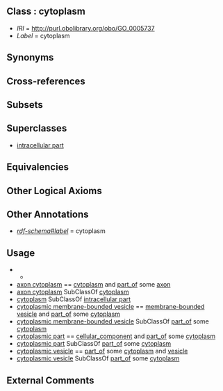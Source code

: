
## Class : cytoplasm

 * *IRI* = http://purl.obolibrary.org/obo/GO_0005737
 * *Label* = cytoplasm

## Synonyms


## Cross-references


## Subsets


## Superclasses

 * [intracellular part](../../GO/24/GO_0044424.md)

## Equivalencies


## Other Logical Axioms


## Other Annotations

 * *[rdf-schema#label](../../el/rdf-schema#label.md)* = cytoplasm

## Usage

 * -
 * [axon cytoplasm](../../GO/15/GO_1904115.md) == [cytoplasm](../../GO/37/GO_0005737.md) and [part_of](../../BFO/50/BFO_0000050.md) some [axon](../../GO/24/GO_0030424.md)
 * [axon cytoplasm](../../GO/15/GO_1904115.md) SubClassOf [cytoplasm](../../GO/37/GO_0005737.md)
 * [cytoplasm](../../GO/37/GO_0005737.md) SubClassOf [intracellular part](../../GO/24/GO_0044424.md)
 * [cytoplasmic membrane-bounded vesicle](../../GO/23/GO_0016023.md) == [membrane-bounded vesicle](../../GO/88/GO_0031988.md) and [part_of](../../BFO/50/BFO_0000050.md) some [cytoplasm](../../GO/37/GO_0005737.md)
 * [cytoplasmic membrane-bounded vesicle](../../GO/23/GO_0016023.md) SubClassOf [part_of](../../BFO/50/BFO_0000050.md) some [cytoplasm](../../GO/37/GO_0005737.md)
 * [cytoplasmic part](../../GO/44/GO_0044444.md) == [cellular_component](../../GO/75/GO_0005575.md) and [part_of](../../BFO/50/BFO_0000050.md) some [cytoplasm](../../GO/37/GO_0005737.md)
 * [cytoplasmic part](../../GO/44/GO_0044444.md) SubClassOf [part_of](../../BFO/50/BFO_0000050.md) some [cytoplasm](../../GO/37/GO_0005737.md)
 * [cytoplasmic vesicle](../../GO/10/GO_0031410.md) == [part_of](../../BFO/50/BFO_0000050.md) some [cytoplasm](../../GO/37/GO_0005737.md) and [vesicle](../../GO/82/GO_0031982.md)
 * [cytoplasmic vesicle](../../GO/10/GO_0031410.md) SubClassOf [part_of](../../BFO/50/BFO_0000050.md) some [cytoplasm](../../GO/37/GO_0005737.md)

## External Comments


